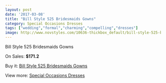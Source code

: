 ```yaml
---
layout: post
date: '2017-03-08'
title: "Bill Style 525 Bridesmaids Gowns"
category: Special Occasions Dresses
tags: ["wedding","formal","charming","compelling","dresses"]
image: http://www.novstyles.com/10636-thickbox_default/bill-style-525-bridesmaids-gowns.jpg
---
```

Bill Style 525 Bridesmaids Gowns

On Sales: **$171.2**
<a href="https://www.novstyles.com/en/special-occasions-dresses/7670-bill-style-525-bridesmaids-gowns.html"><amp-img layout="responsive" width="600" height="600" src="//www.novstyles.com/10636-thickbox_default/bill-style-525-bridesmaids-gowns.jpg" alt="Bill Style 525 Bridesmaids Gowns 0" /></a>

Buy it: [Bill Style 525 Bridesmaids Gowns](https://www.novstyles.com/en/special-occasions-dresses/7670-bill-style-525-bridesmaids-gowns.html "Bill Style 525 Bridesmaids Gowns")

View more: [Special Occasions Dresses](https://www.novstyles.com/en/51-special-occasions-dresses "Special Occasions Dresses")